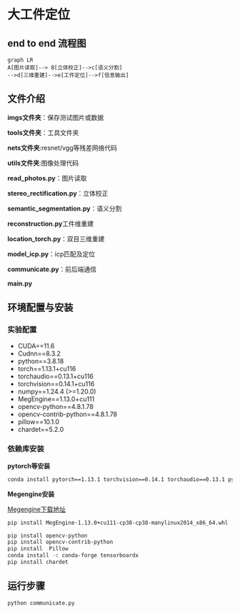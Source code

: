 # 大工件定位

## end to end 流程图


```mermaid
graph LR
A[图片读取]--> B[立体校正]-->c[语义分割]
-->d[三维重建]-->e[工件定位]-->f[信息输出]
```

## 文件介绍

**imgs文件夹**：保存测试图片或数据

**tools文件夹**：工具文件夹

**nets文件夹**:resnet/vgg等残差网络代码

**utils文件夹**:图像处理代码

**read_photos.py**：图片读取

**stereo_rectification.py**：立体校正

**semantic_segmentation.py**：语义分割

**reconstruction.py**工件维重建

**location_torch.py**：双目三维重建

**model_icp.py**：icp匹配及定位

**communicate.py**：前后端通信

**main.py**

## 环境配置与安装
### 实验配置
* CUDA==11.6
* Cudnn==8.3.2
* python==3.8.18
* torch==1.13.1+cu116
* torchaudio==0.13.1+cu116
* torchvision==0.14.1+cu116
* numpy==1.24.4 (>=1.20.0)
* MegEngine==1.13.0+cu111
* opencv-python==4.8.1.78
* opencv-contrib-python==4.8.1.78
* pillow==10.1.0
* chardet==5.2.0

### 依赖库安装
**pytorch等安装**
```bash
conda install pytorch==1.13.1 torchvision==0.14.1 torchaudio==0.13.1 pytorch-cuda=11.6 -c pytorch -c nvidia
```

**Megengine安装**

[Megengine下载地址](https://www.megengine.org.cn/whl/mge.html)
```bash
pip install MegEngine-1.13.0+cu111-cp38-cp38-manylinux2014_x86_64.whl 
```

```bash
pip install opencv-python
pip install opencv-contrib-python
pip install  Pillow
conda install -c conda-forge tensorboardx
pip install chardet
```

## 运行步骤
```bash
python communicate.py
```
